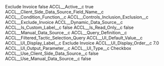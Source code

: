 <?xml version="1.0" encoding="UTF-8"?>
<CustomMetadata xmlns="http://soap.sforce.com/2006/04/metadata" xmlns:xsi="http://www.w3.org/2001/XMLSchema-instance" xmlns:xsd="http://www.w3.org/2001/XMLSchema">
    <label>Exclude Invoice</label>
    <protected>false</protected>
    <values>
        <field>ACCL__Active__c</field>
        <value xsi:type="xsd:boolean">true</value>
    </values>
    <values>
        <field>ACCL__Client_Side_Data_Source_Field_Name__c</field>
        <value xsi:nil="true"/>
    </values>
    <values>
        <field>ACCL__Condition_Function__c</field>
        <value xsi:nil="true"/>
    </values>
    <values>
        <field>ACCL__Controls_Inclusion_Exclusion__c</field>
        <value xsi:type="xsd:string">ACCL__Exclude_Invoice</value>
    </values>
    <values>
        <field>ACCL__Dynamic_Data_Source__c</field>
        <value xsi:nil="true"/>
    </values>
    <values>
        <field>ACCL__Is_Custom_Label__c</field>
        <value xsi:type="xsd:boolean">false</value>
    </values>
    <values>
        <field>ACCL__Is_Read_Only__c</field>
        <value xsi:type="xsd:boolean">false</value>
    </values>
    <values>
        <field>ACCL__Manual_Data_Source__c</field>
        <value xsi:nil="true"/>
    </values>
    <values>
        <field>ACCL__Query_Definition__c</field>
        <value xsi:type="xsd:string">ACCL__Filtered_Tactic_Selection_Query</value>
    </values>
    <values>
        <field>ACCL__UI_Default_Value__c</field>
        <value xsi:nil="true"/>
    </values>
    <values>
        <field>ACCL__UI_Display_Label__c</field>
        <value xsi:type="xsd:string">Exclude Invoice</value>
    </values>
    <values>
        <field>ACCL__UI_Display_Order__c</field>
        <value xsi:type="xsd:double">7.0</value>
    </values>
    <values>
        <field>ACCL__UI_Output_Parameter__c</field>
        <value xsi:nil="true"/>
    </values>
    <values>
        <field>ACCL__UI_Type__c</field>
        <value xsi:type="xsd:string">Checkbox</value>
    </values>
    <values>
        <field>ACCL__Use_Client_Side_Data_Source__c</field>
        <value xsi:type="xsd:boolean">false</value>
    </values>
    <values>
        <field>ACCL__Use_Manual_Data_Source__c</field>
        <value xsi:type="xsd:boolean">false</value>
    </values>
</CustomMetadata>
